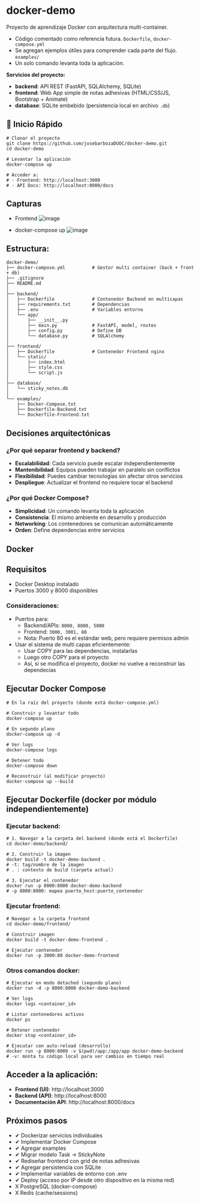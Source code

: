 # docker-demo

Proyecto de aprendizaje Docker con arquitectura multi-container.
- Código comentado como referencia futura. `Dockerfile`, `docker-compose.yml`
- Se agregan ejemplos útiles para comprender cada parte del flujo. `examples/`
- Un solo comando levanta toda la aplicación.

**Servicios del proyecto:**
- **backend**: API REST (FastAPI, SQLAlchemy, SQLite)
- **frontend**: Web App simple de notas adhesivas (HTML/CSS/JS, Bootstrap + Animate)
- **database**: SQLite embebido (persistencia local en archivo `.db`)


## 🚀 Inicio Rápido
```
# Clonar el proyecto
git clone https://github.com/josebarbozaDUOC/docker-demo.git
cd docker-demo

# Levantar la aplicación
docker-compose up

# Acceder a:
# - Frontend: http://localhost:3000
# - API Docs: http://localhost:8000/docs
```

## Capturas

- Frontend
![image](https://github.com/user-attachments/assets/1c065d93-0603-41d3-b4cb-22af576d983b)

- docker-compose up
![image](https://github.com/user-attachments/assets/8245b5bb-86a8-4d2f-8a3f-07dc621fe587)


## Estructura:
```
docker-demo/
├── docker-compose.yml          # Gestor multi container (back + front + db)
├── .gitignore
├── README.md
│ 
├── backend/
│   ├── Dockerfile              # Contenedor Backend en multicapas
│   ├── requirements.txt        # Dependencias
│   ├── .env                    # Variables entorno
│   └── app/
│       ├── __init__.py
│       ├── main.py             # FastAPI, model, routes
│       ├── config.py           # Define DB
│       └── database.py         # SQLAlchemy
│ 
├── frontend/
│   ├── Dockerfile              # Contenedor Frontend nginx
│   └── static/
│       ├── index.html
│       ├── style.css
│       └── script.js
│ 
├── database/
│   └── sticky_notes.db
│ 
└── examples/
    ├── Docker-Compose.txt
    ├── Dockerfile-Backend.txt
    └── Dockerfile-Frontend.txt
```

## Decisiones arquitectónicas

### ¿Por qué separar frontend y backend?
- **Escalabilidad**: Cada servicio puede escalar independientemente
- **Mantenibilidad**: Equipos pueden trabajar en paralelo sin conflictos
- **Flexibilidad**: Puedes cambiar tecnologías sin afectar otros servicios
- **Despliegue**: Actualizar el frontend no requiere tocar el backend

### ¿Por qué Docker Compose?
- **Simplicidad**: Un comando levanta toda la aplicación
- **Consistencia**: El mismo ambiente en desarrollo y producción
- **Networking**: Los contenedores se comunican automáticamente
- **Orden**: Define dependencias entre servicios

## Docker

## Requisitos
- Docker Desktop instalado
- Puertos 3000 y 8000 disponibles

### Consideraciones:
- Puertos para: 
    - Backend/APIs: `8000, 8080, 5000`
    - Frontend: `3000, 3001, 80`
    - Nota: Puerto 80 es el estándar web, pero requiere permisos admin
- Usar el sistema de multi capas eficientemente:
    - Usar COPY para las dependencias, instalarlas
    - Luego otro COPY para el proyecto
    - Así, si se modifica el proyecto, docker no vuelve a reconstruir las dependecias


## Ejecutar Docker Compose
```
# En la raíz del proyecto (donde está docker-compose.yml)

# Construir y levantar todo
docker-compose up

# En segundo plano
docker-compose up -d

# Ver logs
docker-compose logs

# Detener todo
docker-compose down

# Reconstruir (al modificar proyecto)
docker-compose up --build
```

## Ejecutar Dockerfile (docker por módulo independientemente)
### Ejecutar backend:
```
# 1. Navegar a la carpeta del backend (donde está el Dockerfile)
cd docker-demo/backend/

# 2. Construir la imagen
docker build -t docker-demo-backend .
# -t: tag/nombre de la imagen
# . : contexto de build (carpeta actual)

# 3. Ejecutar el contenedor
docker run -p 8000:8000 docker-demo-backend
# -p 8000:8000: mapea puerto_host:puerto_contenedor
```

### Ejecutar frontend:
```
# Navegar a la carpeta frontend
cd docker-demo/frontend/

# Construir imagen
docker build -t docker-demo-frontend .

# Ejecutar contenedor
docker run -p 3000:80 docker-demo-frontend
```

### Otros comandos docker:
```
# Ejecutar en modo detached (segundo plano)
docker run -d -p 8000:8000 docker-demo-backend

# Ver logs
docker logs <container_id>

# Listar contenedores activos
docker ps

# Detener contenedor
docker stop <container_id>

# Ejecutar con auto-reload (desarrollo)
docker run -p 8000:8000 -v $(pwd)/app:/app/app docker-demo-backend
# -v: monta tu código local para ver cambios en tiempo real
```

## Acceder a la aplicación:
- **Frontend (UI)**: http://localhost:3000
- **Backend (API)**: http://localhost:8000
- **Documentación API**: http://localhost:8000/docs

## Próximos pasos
- ✔ Dockerizar servicios individuales
- ✔ Implementar Docker Compose
- ✔ Agregar examples
- ✔ Migrar modelo Task → StickyNote
- ✔ Rediseñar frontend con grid de notas adhesivas
- ✔ Agregar persistencia con SQLite
- ✔ Implementar variables de entorno con .env
- ✔ Deploy (acceso por IP desde otro dispositivo en la misma red)
- X PostgreSQL (docker-compose)
- X Redis (cache/sessions)
